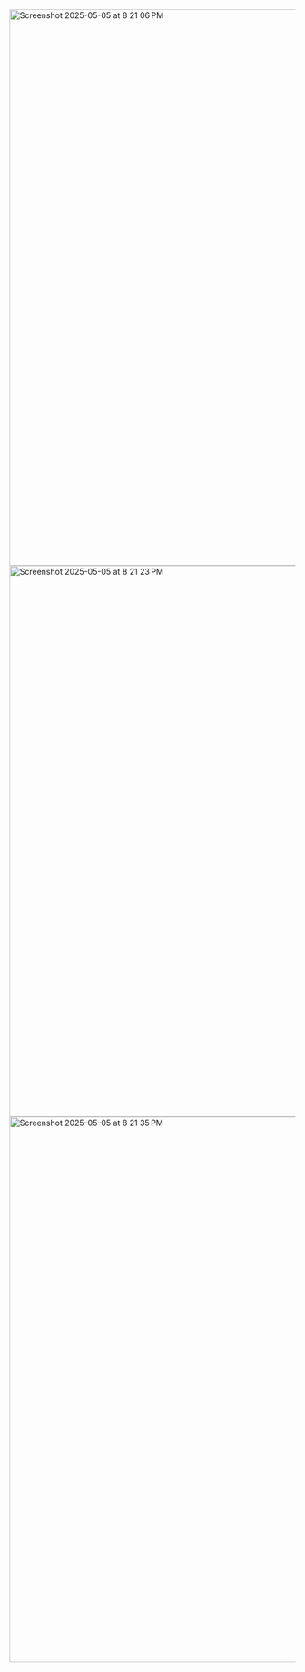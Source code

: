 <img width="980" alt="Screenshot 2025-05-05 at 8 21 06 PM" src="https://github.com/user-attachments/assets/46299304-ea72-4ac3-8c5b-991d68f7f7a8" />
<img width="971" alt="Screenshot 2025-05-05 at 8 21 23 PM" src="https://github.com/user-attachments/assets/9136da96-5b00-49fb-a3af-6f550ff76335" />
<img width="961" alt="Screenshot 2025-05-05 at 8 21 35 PM" src="https://github.com/user-attachments/assets/7ee9c3c4-bc7a-41d8-8282-edaaecdb0375" />
